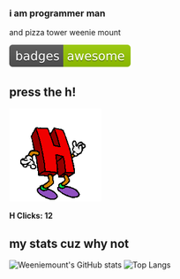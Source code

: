 ### i am programmer man
and pizza tower weenie mount

![awesome](badges-awesome-green.svg)


## press the h!
[![Press the H!](arg-h-5O-tr.gif)](https://github.com/weeniemount/weeniemount/issues/new?title=hclick&body=press+create+to+register+your+click)

**H Clicks: 12**

## my stats cuz why not

![Weeniemount's GitHub stats](https://github-readme-stats.vercel.app/api?username=weeniemount&show_icons=true&theme=radical) ![Top Langs](https://github-readme-stats.vercel.app/api/top-langs/?username=weeniemount&layout=compact&theme=radical)
<!--
**weeniemount/weeniemount** is a ✨ _special_ ✨ repository because its `README.md` (this file) appears on your GitHub profile.

Here are some ideas to get you started:

- 🔭 I’m currently working on ...
- 🌱 I’m currently learning ...
- 👯 I’m looking to collaborate on ...
- 🤔 I’m looking for help with ...
- 💬 Ask me about ...
- 📫 How to reach me: ...
- 😄 Pronouns: ...
- ⚡ Fun fact: ...
-->

